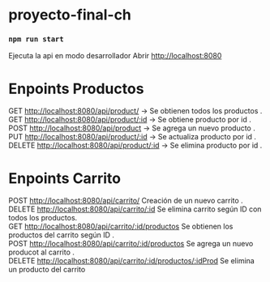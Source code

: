 # proyecto-final-ch

### `npm run start`

Ejecuta la api en modo desarrollador
Abrir [http://localhost:8080](http://localhost:8080)

# Enpoints Productos

GET  [http://localhost:8080/api/product/](http://localhost:8080/api/product)      -> Se obtienen todos los productos .\
GET  [http://localhost:8080/api/product/:id](http://localhost:8080/api/product/:id)    -> Se obtiene producto por id .\
POST [http://localhost:8080/api/product](http://localhost:8080/api/product)       -> Se agrega un nuevo producto .\
PUT  [http://localhost:8080/api/product/:id](http://localhost:8080/api/product/:id)   -> Se actualiza producto por id .\
DELETE [http://localhost:8080/api/product/:id](http://localhost:8080/api/product/:id) -> Se elimina producto por id .

# Enpoints Carrito

POST [http://localhost:8080/api/carrito/](http://localhost:8080/api/carrito) Creación de un nuevo carrito .\
DELETE [http://localhost:8080/api/carrito/:id](http://localhost:8080/api/carrito/:id) Se elimina carrito según ID con todos los productos.\
GET [http://localhost:8080/api/carrito/:id/productos](http://localhost:8080/api/carrito/:id/productos) Se obtienen los productos del carrito según ID .\
POST [http://localhost:8080/api/carrito/:id/productos](http://localhost:8080/api/carrito/:id/productos) Se agrega un nuevo producot al carrito .\
DELETE [http://localhost:8080/api/carrito/:id/productos/:idProd](http://localhost:8080/api/carrito/:id/productos/:idProd) Se elimina un producto del carrito
